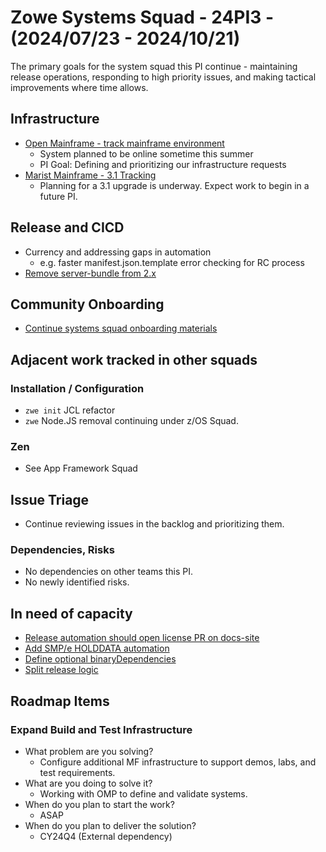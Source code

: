 # Zowe Systems Squad - 24PI3 - (2024/07/23 - 2024/10/21)

The primary goals for the system squad this PI continue - maintaining release operations, responding to high priority issues, and making tactical improvements where time allows.

## Infrastructure
- [Open Mainframe - track mainframe environment](https://github.com/zowe/zowe-install-packaging/issues/3241)
    * System planned to be online sometime this summer
    * PI Goal: Defining and prioritizing our infrastructure requests
- [Marist Mainframe - 3.1 Tracking](https://github.com/zowe/zowe-install-packaging/issues/3810)
    * Planning for a 3.1 upgrade is underway. Expect work to begin in a future PI.

## Release and CICD
- Currency and addressing gaps in automation
  - e.g. faster manifest.json.template error checking for RC process
- [Remove server-bundle from 2.x](https://github.com/zowe/zowe-install-packaging/issues/3473)

## Community Onboarding
- [Continue systems squad onboarding materials](https://github.com/zowe/zowe-install-packaging/issues/3234)

## Adjacent work tracked in other squads

### Installation / Configuration
- `zwe init` JCL refactor
- `zwe` Node.JS removal continuing under z/OS Squad.

### Zen
- See App Framework Squad

## Issue Triage
- Continue reviewing issues in the backlog and prioritizing them.

### Dependencies, Risks
- No dependencies on other teams this PI. 
- No newly identified risks.


## In need of capacity
- [Release automation should open license PR on docs-site](https://github.com/zowe/zowe-install-packaging/issues/716)
- [Add SMP/e HOLDDATA automation](https://github.com/zowe/zowe-install-packaging/issues/3119)
- [Define optional binaryDependencies](https://github.com/zowe/zowe-install-packaging/issues/2940)
- [Split release logic](https://github.com/zowe/zowe-install-packaging/issues/3285)

## Roadmap Items

### Expand Build and Test Infrastructure
- What problem are you solving? 
  * Configure additional MF infrastructure to support demos, labs, and test requirements.
- What are you doing to solve it?
  * Working with OMP to define and validate systems.
- When do you plan to start the work? 
  * ASAP
- When do you plan to deliver the solution? 
  * CY24Q4  (External dependency)
